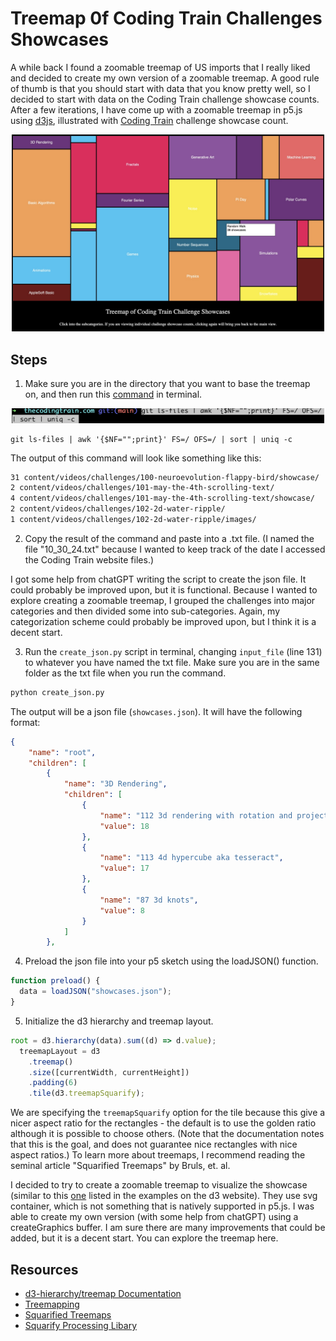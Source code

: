 # Treemap 0f Coding Train Challenges Showcases

A while back I found a zoomable treemap of US imports that I really liked and decided to create my own version of a zoomable treemap. A good rule of thumb is that you should start with data that you know pretty well, so I decided to start with data on the Coding Train challenge showcase counts. After a few iterations, I have come up with a zoomable treemap in p5.js using [d3js](https://d3js.org), illustrated with [Coding Train](https://github.com/CodingTrain/thecodingtrain.com) challenge showcase count.

<p align="center"><img src="assets/treemap.jpg" alt="Treemap of Coding Challenge showcases" width="500px"></p>

## Steps

1. Make sure you are in the directory that you want to base the treemap on, and then run this [command](https://stackoverflow.com/questions/71669974/how-to-count-number-of-tracked-files-in-each-sub-directory-of-the-repository) in terminal.

<p align="center"><img src="assets/git.png" alt="git command" width="500px"></p>

```git
git ls-files | awk '{$NF="";print}' FS=/ OFS=/ | sort | uniq -c
```

The output of this command will look like something like this:

```txt
31 content/videos/challenges/100-neuroevolution-flappy-bird/showcase/
2 content/videos/challenges/101-may-the-4th-scrolling-text/
4 content/videos/challenges/101-may-the-4th-scrolling-text/showcase/
2 content/videos/challenges/102-2d-water-ripple/
1 content/videos/challenges/102-2d-water-ripple/images/
```

2. Copy the result of the command and paste into a .txt file. (I named the file "10_30_24.txt" because I wanted to keep track of the date I accessed the Coding Train website files.)

I got some help from chatGPT writing the script to create the json file. It could probably be improved upon, but it is functional. Because I wanted to explore creating a zoomable treemap, I grouped the challenges into major categories and then divided some into sub-categories. Again, my categorization scheme could probably be improved upon, but I think it is a decent start.

3. Run the `create_json.py` script in terminal, changing `input_file` (line 131) to whatever you have named the txt file. Make sure you are in the same folder as the txt file when you run the command.

```python
python create_json.py
```

The output will be a json file (`showcases.json`). It will have the following format:

```JSON
{
    "name": "root",
    "children": [
        {
            "name": "3D Rendering",
            "children": [
                {
                    "name": "112 3d rendering with rotation and projection",
                    "value": 18
                },
                {
                    "name": "113 4d hypercube aka tesseract",
                    "value": 17
                },
                {
                    "name": "87 3d knots",
                    "value": 8
                }
            ]
        },
```

4. Preload the json file into your p5 sketch using the loadJSON() function.

```JavaScript
function preload() {
  data = loadJSON("showcases.json");
}
```

5. Initialize the d3 hierarchy and treemap layout.

```JavaScript
root = d3.hierarchy(data).sum((d) => d.value);
  treemapLayout = d3
    .treemap()
    .size([currentWidth, currentHeight])
    .padding(6)
    .tile(d3.treemapSquarify);
```

We are specifying the `treemapSquarify` option for the tile because this give a nicer aspect ratio for the rectangles - the default is to use the golden ratio although it is possible to choose others. (Note that the documentation notes that this is the goal, and does not guarantee nice rectangles with nice aspect ratios.) To learn more about treemaps, I recommend reading the seminal article "Squarified Treemaps" by Bruls, et. al.

I decided to try to create a zoomable treemap to visualize the showcase (similar to this [one](https://observablehq.com/@d3/zoomable-treemap) listed in the examples on the d3 website).  They use svg container, which is not something that is natively supported in p5.js. I was able to create my own version (with some help from chatGPT) using a createGraphics buffer. I am sure there are many improvements that could be added, but it is a decent start. You can explore the treemap here.

## Resources

- [d3-hierarchy/treemap Documentation](https://d3js.org/d3-hierarchy/treemap)
- [Treemapping](https://en.wikipedia.org/wiki/Treemapping)
- [Squarified Treemaps](https://vanwijk.win.tue.nl/stm.pdf)
- [Squarify Processing Libary](https://github.com/agatheblues/squarify)
